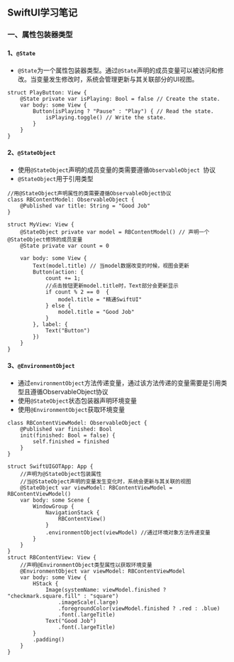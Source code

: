 ## SwiftUI学习笔记
### 一、属性包装器类型
#### 1、`@State`
* `@State`为一个属性包装器类型。通过`@State`声明的成员变量可以被访问和修改。当变量发生修改时，系统会管理更新与其关联部分的UI视图。
```
struct PlayButton: View {
    @State private var isPlaying: Bool = false // Create the state.
    var body: some View {
        Button(isPlaying ? "Pause" : "Play") { // Read the state.
            isPlaying.toggle() // Write the state.
        }
    }
}
```
#### 2、`@StateObject`
* 使用`@StateObject`声明的成员变量的类需要遵循`ObservableObject `协议
* `@StateObject`用于引用类型

```
//用@StateObject声明属性的类需要遵循ObservableObject协议
class RBContentModel: ObservableObject {
    @Published var title: String = "Good Job"
}

struct MyView: View {
    @StateObject private var model = RBContentModel() // 声明一个@StateObject修饰的成员变量
    @State private var count = 0

    var body: some View {
        Text(model.title) // 当model数据改变的时候，视图会更新
        Button(action: {
            count += 1;
            //点击按钮更新model.title时，Text部分会更新显示
            if count % 2 == 0  {
                model.title = "精通SwiftUI"
            } else {
                model.title = "Good Job"
            }
        }, label: {
            Text("Button")
        })
    }
}
```

#### 3、`@EnvironmentObject`
* 通过`environmentObject`方法传递变量，通过该方法传递的变量需要是引用类型且遵循ObservableObject协议
* 使用`@StateObject`状态包装器声明环境变量
* 使用`@EnvironmentObject`获取环境变量

```
class RBContentViewModel: ObservableObject {
    @Published var finished: Bool
    init(finished: Bool = false) {
        self.finished = finished
    }
}

struct SwiftUIGOTApp: App {
    //声明为@StateObject包装属性
    //当@StateObject声明的变量发生变化时，系统会更新与其关联的视图
    @StateObject var viewModel: RBContentViewModel = RBContentViewModel()
    var body: some Scene {
        WindowGroup {
            NavigationStack {
                RBContentView()
            }
            .environmentObject(viewModel) //通过环境对象方法传递变量
        }
    }
}
struct RBContentView: View {
    //声明@EnvironmentObject类型属性以获取环境变量
    @EnvironmentObject var viewModel: RBContentViewModel
    var body: some View {
        HStack {
            Image(systemName: viewModel.finished ? "checkmark.square.fill" : "square")
                .imageScale(.large)
                .foregroundColor(viewModel.finished ? .red : .blue)
                .font(.largeTitle)
            Text("Good Job")
                .font(.largeTitle)
        }
        .padding()
    }
}
```
